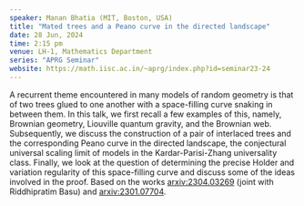 ```yaml
---
speaker: Manan Bhatia (MIT, Boston, USA)
title: "Mated trees and a Peano curve in the directed landscape"
date: 28 Jun, 2024
time: 2:15 pm
venue: LH-1, Mathematics Department
series: "APRG Seminar"
website: https://math.iisc.ac.in/~aprg/index.php?id=seminar23-24
---
```


A recurrent theme encountered in many models of random geometry is that of two trees glued to one another with a space-filling curve
snaking in between them. In this talk, we first recall a few examples of this, namely, Brownian geometry, Liouville quantum gravity,
and the Brownian web. Subsequently, we discuss the construction of a pair of interlaced trees and the corresponding Peano curve in the
directed landscape, the conjectural universal scaling limit of models in the Kardar-Parisi-Zhang universality class. Finally, we look
at the question of determining the precise Holder and variation regularity of this space-filling curve and discuss some of the ideas
involved in the proof. Based on the works [arxiv:2304.03269](https://arxiv.org/abs/2304.03269) (joint with Riddhipratim Basu) and
[arxiv:2301.07704](https://arxiv.org/abs/2301.07704).
